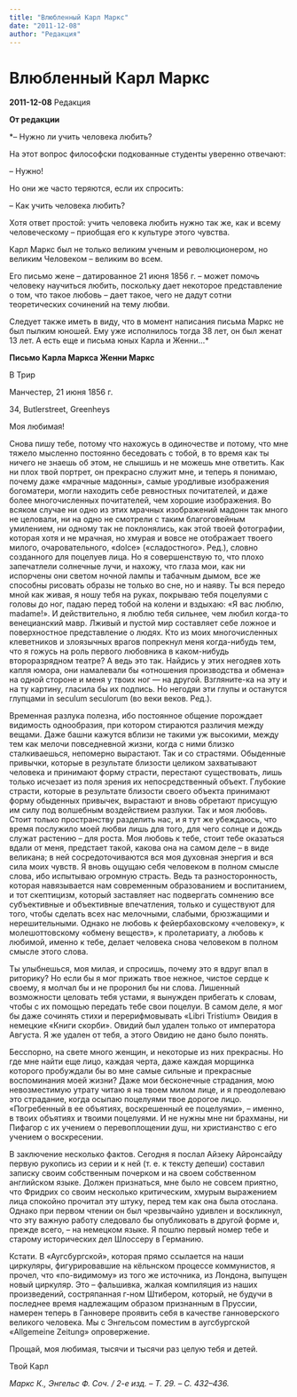 ```yaml
---
title: "Влюбленный Карл Маркс"
date: "2011-12-08"
author: "Редакция"
---
```


# Влюбленный Карл Маркс

**2011-12-08** Редакция

**От редакции**

*– Нужно ли учить человека любить?

На этот вопрос философски подкованные студенты уверенно отвечают:

– Нужно!

Но они же часто теряются, если их спросить:

– Как учить человека любить?

Хотя ответ простой: учить человека любить нужно так же, как и всему человеческому – приобщая его к культуре этого чувства.

Карл Маркс был не только великим ученым и революционером, но великим Человеком – великим во всем.

Его письмо жене – датированное 21 июня 1856 г. – может помочь человеку научиться любить, поскольку дает некоторое представление о том, что такое любовь – дает такое, чего не дадут сотни теоретических сочинений на тему любви.

Следует также иметь в виду, что в момент написания письма Маркс не был пылким юношей. Ему уже исполнилось тогда 38 лет, он был женат 13 лет. А есть еще и письма юных Карла и Женни…*

**Письмо Карла Маркса Женни Маркс**

В Трир

Манчестер, 21 июня 1856 г.

34, Butlerstreet, Greenheys

Моя любимая!

Снова пишу тебе, потому что нахожусь в одиночестве и потому, что мне тяжело мысленно постоянно беседовать с тобой, в то время как ты ничего не знаешь об этом, не слышишь и не можешь мне ответить. Как ни плох твой портрет, он прекрасно служит мне, и теперь я понимаю, почему даже «мрачные мадонны», самые уродливые изображения богоматери, могли находить себе ревностных почитателей, и даже более многочисленных почитателей, чем хорошие изображения. Во всяком случае ни одно из этих мрачных изображений мадонн так много не целовали, ни на одно не смотрели с таким благоговейным умилением, ни одному так не поклонялись, как этой твоей фотографии, которая хотя и не мрачная, но хмурая и вовсе не отображает твоего милого, очаровательного, «dolce» («сладостного». Ред.), словно созданного для поцелуев лица. Но я совершенствую то, что плохо запечатлели солнечные лучи, и нахожу, что глаза мои, как ни испорчены они светом ночной лампы и табачным дымом, все же способны рисовать образы не только во сне, но и наяву. Ты вся передо мной как живая, я ношу тебя на руках, покрываю тебя поцелуями с головы до ног, падаю перед тобой на колени и вздыхаю: «Я вас люблю, madame!». И действительно, я люблю тебя сильнее, чем любил когда-то венецианский мавр. Лживый и пустой мир составляет себе ложное и поверхностное представление о людях. Кто из моих многочисленных клеветников и злоязычных врагов попрекнул меня когда-нибудь тем, что я гожусь на роль первого любовника в каком-нибудь второразрядном театре? А ведь это так. Найдись у этих негодяев хоть капля юмора, они намалевали бы «отношения производства и обмена» на одной стороне и меня у твоих ног — на другой. Взгляните-ка на эту и на ту картину, гласила бы их подпись. Но негодяи эти глупы и останутся глупцами in seculum seculorum (во веки веков. Ред.).

Временная разлука полезна, ибо постоянное общение порождает видимость однообразия, при котором стираются различия между вещами. Даже башни кажутся вблизи не такими уж высокими, между тем как мелочи повседневной жизни, когда с ними близко сталкиваешься, непомерно вырастают. Так и со страстями. Обыденные привычки, которые в результате близости целиком захватывают человека и принимают форму страсти, перестают существовать, лишь только исчезает из поля зрения их непосредственный объект. Глубокие страсти, которые в результате близости своего объекта принимают форму обыденных привычек, вырастают и вновь обретают присущую им силу под волшебным воздействием разлуки. Так и моя любовь. Стоит только пространству разделить нас, и я тут же убеждаюсь, что время послужило моей любви лишь для того, для чего солнце и дождь служат растению – для роста. Моя любовь к тебе, стоит тебе оказаться вдали от меня, предстает такой, какова она на самом деле – в виде великана; в ней сосредоточиваются вся моя духовная энергия и вся сила моих чувств. Я вновь ощущаю себя человеком в полном смысле слова, ибо испытываю огромную страсть. Ведь та разносторонность, которая навязывается нам современным образованием и воспитанием, и тот скептицизм, который заставляет нас подвергать сомнению все субъективные и объективные впечатления, только и существуют для того, чтобы сделать всех нас мелочными, слабыми, брюзжащими и нерешительными. Однако не любовь к фейербаховскому «человеку», к молешоттовскому «обмену веществ», к пролетариату, а любовь к любимой, именно к тебе, делает человека снова человеком в полном смысле этого слова.

Ты улыбнешься, моя милая, и спросишь, почему это я вдруг впал в риторику? Но если бы я мог прижать твое нежное, чистое сердце к своему, я молчал бы и не проронил бы ни слова. Лишенный возможности целовать тебя устами, я вынужден прибегать к словам, чтобы с их помощью передать тебе свои поцелуи. В самом деле, я мог бы даже сочинять стихи и перерифмовывать «Libri Tristium» Овидия в немецкие «Книги скорби». Овидий был удален только от императора Августа. Я же удален от тебя, а этого Овидию не дано было понять.

Бесспорно, на свете много женщин, и некоторые из них прекрасны. Но где мне найти еще лицо, каждая черта, даже каждая морщинка которого пробуждали бы во мне самые сильные и прекрасные воспоминания моей жизни? Даже мои бесконечные страдания, мою невозместимую утрату читаю я на твоем милом лице, и я преодолеваю это страдание, когда осыпаю поцелуями твое дорогое лицо. «Погребенный в ее объятиях, воскрешенный ее поцелуями», – именно, в твоих объятиях и твоими поцелуями. И не нужны мне ни брахманы, ни Пифагор с их учением о перевоплощении душ, ни христианство с его учением о воскресении.

В заключение несколько фактов. Сегодня я послал Айзеку Айронсайду первую рукопись из серии и к ней (т. е. к тексту депеши) со­ставил записку своим собственным почерком и на своем собственном английском языке. Должен признаться, мне было не совсем приятно, что Фридрих со своим несколько критическим, хмурым выражением лица спокойно прочитал эту штуку, перед тем как она была отослана. Однако при первом чтении он был чрезвычайно удивлен и восклик­нул, что эту важную работу следовало бы опубликовать в другой форме и, прежде всего, – на немецком языке. Я пошлю первый номер тебе и старому исторических дел Шлоссеру в Германию.

Кстати. В «Аугсбургской», которая прямо ссылается на наши циркуляры, фигурировавшие на кёльнском процессе коммунистов, я прочел, что «по-видимому» из того же источника, из Лондона, вы­пущен новый циркуляр. Это – фальшивка, жалкая компиляция из наших произведений, состряпанная г-ном Штибером, который, не будучи в последнее время надлежащим образом признанным в Прус­сии, намерен теперь в Ганновере проявить себя в качестве ганноверского великого человека. Мы с Энгельсом поместим в аугсбургской «Allgemeine Zeitung» опровержение.

Прощай, моя любимая, тысячи и тысячи раз целую тебя и детей.

Твой Карл

 *Маркс К., Энгельс Ф. Соч. / 2-е изд. – Т. 29. – C. 432–436.*